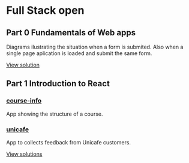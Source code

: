 # Full Stack open

## **Part 0** Fundamentals of Web apps

Diagrams ilustrating the situation when a form is submited. Also when a single page aplication is loaded and submit the same form.

[View solution](./part0/README.md)

## **Part 1** Introduction to React

### [course-info](./part1/course-info)
App showing the structure of a course.

### [unicafe](./part1/unicafe)
App to collects feedback from Unicafe customers. 

[View solutions](./part1/)
